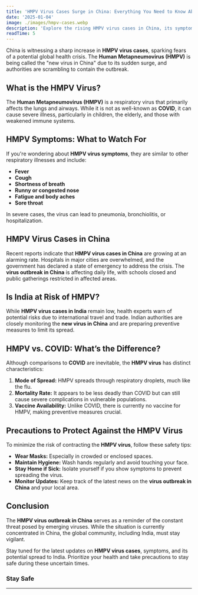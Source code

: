 ```yaml
---
title: 'HMPV Virus Cases Surge in China: Everything You Need to Know About the New Outbreak'
date: '2025-01-04'
image: ./images/hmpv-cases.webp
description: 'Explore the rising HMPV virus cases in China, its symptoms, spread, and potential impact in India. Stay updated on the virus outbreak news and how to stay safe.'
readTime: 5
---
```


China is witnessing a sharp increase in **HMPV virus cases**, sparking fears of a potential global health crisis. The **Human Metapneumovirus (HMPV)** is being called the "new virus in China" due to its sudden surge, and authorities are scrambling to contain the outbreak.

## **What is the HMPV Virus?**
The **Human Metapneumovirus (HMPV)** is a respiratory virus that primarily affects the lungs and airways. While it is not as well-known as **COVID**, it can cause severe illness, particularly in children, the elderly, and those with weakened immune systems.

## **HMPV Symptoms: What to Watch For**
If you're wondering about **HMPV virus symptoms**, they are similar to other respiratory illnesses and include:

- **Fever**
- **Cough**
- **Shortness of breath**
- **Runny or congested nose**
- **Fatigue and body aches**
- **Sore throat**

In severe cases, the virus can lead to pneumonia, bronchiolitis, or hospitalization.

## **HMPV Virus Cases in China**
Recent reports indicate that **HMPV virus cases in China** are growing at an alarming rate. Hospitals in major cities are overwhelmed, and the government has declared a state of emergency to address the crisis. The **virus outbreak in China** is affecting daily life, with schools closed and public gatherings restricted in affected areas.

## **Is India at Risk of HMPV?**
While **HMPV virus cases in India** remain low, health experts warn of potential risks due to international travel and trade. Indian authorities are closely monitoring the **new virus in China** and are preparing preventive measures to limit its spread.

## **HMPV vs. COVID: What’s the Difference?**

Although comparisons to **COVID** are inevitable, the **HMPV virus** has distinct characteristics:

1. **Mode of Spread:** HMPV spreads through respiratory droplets, much like the flu.
2. **Mortality Rate:** It appears to be less deadly than COVID but can still cause severe complications in vulnerable populations.
3. **Vaccine Availability:** Unlike COVID, there is currently no vaccine for HMPV, making preventive measures crucial.

## **Precautions to Protect Against the HMPV Virus**

To minimize the risk of contracting the **HMPV virus**, follow these safety tips:
- **Wear Masks:** Especially in crowded or enclosed spaces.
- **Maintain Hygiene:** Wash hands regularly and avoid touching your face.
- **Stay Home if Sick:** Isolate yourself if you show symptoms to prevent spreading the virus.
- **Monitor Updates:** Keep track of the latest news on the **virus outbreak in China** and your local area.

## **Conclusion**
The **HMPV virus outbreak in China** serves as a reminder of the constant threat posed by emerging viruses. While the situation is currently concentrated in China, the global community, including India, must stay vigilant.

Stay tuned for the latest updates on **HMPV virus cases**, symptoms, and its potential spread to India. Prioritize your health and take precautions to stay safe during these uncertain times.


### Stay Safe
---
